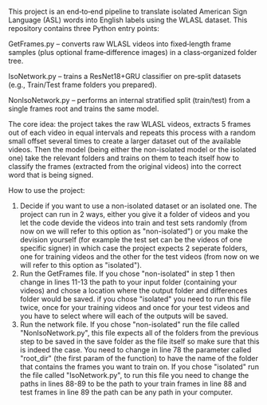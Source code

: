 This project is an end‑to‑end pipeline to translate isolated American Sign Language (ASL) words into English labels using the WLASL dataset. This repository contains three Python entry points:

GetFrames.py – converts raw WLASL videos into fixed‑length frame samples (plus optional frame‑difference images) in a class‑organized folder tree.

IsoNetwork.py – trains a ResNet18+GRU classifier on pre‑split datasets (e.g., Train/Test frame folders you prepared).

NonIsoNetwork.py – performs an internal stratified split (train/test) from a single frames root and trains the same model.

The core idea: the project takes the raw WLASL videos, extracts 5 frames out of each video in equal intervals and repeats this process with a random small offset several times to create a larger
dataset out of the available videos.
Then the model (being either the non-isolated model or the isolated one) take the relevant folders and trains on them to teach itself how to classify the frames (extracted from the original
videos) into the correct word that is being signed.

How to use the project:
1. Decide if you want to use a non-isolated dataset or an isolated one. The project can run in 2 ways, either you give it a folder of videos and you let the code devide the videos into train and
test sets randomly (from now on we will refer to this option as "non-isolated") or you make the devision yourself (for example the test set can be the videos of one specific signer)
in which case the project expects 2 seperate folders, one for training videos and the other for the test videos (from now on we will refer to this option as "isolated").
2. Run the GetFrames file. If you chose "non-isolated" in step 1 then change in lines 11-13 the path to your input folder (containing your videos) and chose a location where the output folder and
differences folder would be saved.
if you chose "isolated" you need to run this file twice, once for your training videos and once for your test videos and you have to select where will each of the outputs will be saved.
3. Run the network file. If you chose "non-isolated" run the file called "NonIsoNetwork.py", this file expects all of the folders from the previous step to be saved in the save folder as the file
itself so make sure that this is indeed the case. You need to change in line 78 the parameter called "root_dir" (the first param of the function) to have the name of the folder that contains the
frames you want to train on.
If you chose "isolated" run the file called "IsoNetwork.py", to run this file you need to change the paths in lines 88-89 to be the path to your train frames in line 88 and test frames in line 89
the path can be any path in your computer.
